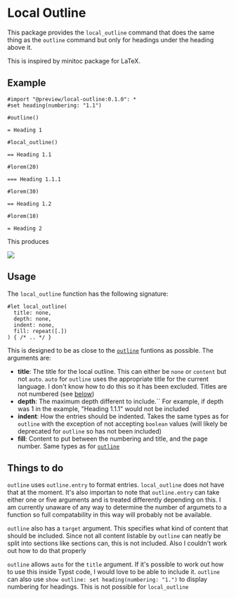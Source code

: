 # Local Outline

This package provides the `local_outline` command that does the same thing as the `outline` command but only for headings under the heading above it.

This is inspired by minitoc package for LaTeX.

## Example

```typst
#import "@preview/local-outline:0.1.0": *
#set heading(numbering: "1.1")

#outline()

= Heading 1

#local_outline()

== Heading 1.1

#lorem(20)

=== Heading 1.1.1

#lorem(30)

== Heading 1.2

#lorem(10)

= Heading 2

```

This produces

![](https://gitlab.com/human_person/typst-local-outline/-/raw/main/example/example.png)

## Usage

The `local_outline` function has the following signature:

```typst
#let local_outline(
  title: none,
  depth: none,
  indent: none,
  fill: repeat([.])
) { /* .. */ }
```

This is designed to be as close to the [`outline`](https://typst.app/docs/reference/meta/outline/) funtions as possible. The arguments are:

- **title**: The title for the local outline. This can either be `none` or `content` but not `auto`. `auto` for `outline` uses the appropriate title for the current language. I don't know how to do this so it has been excluded. Titles are not numbered (see [below](#things-to-do))
- **depth**: The maximum depth different to include.`` For example, if depth was 1 in the example, "Heading 1.1.1" would not be included
- **indent**: How the entries should be indented. Takes the same types as for `outline` with the exception of not accepting `boolean` values (will likely be deprecated for `outline` so has not been included)
- **fill**: Content to put between the numbering and title, and the page number. Same types as for [`outline`](https://typst.app/docs/reference/meta/outline/#parameters-fill)

## Things to do

`outline` uses `outline.entry` to format entries. `local_outline` does not have that at the moment. It's also importan to note that `outline.entry` can take either one or five arguments and is treated differently depending on this. I am currently unaware of any way to determine the number of argumets to a function so full compatability in this way will probably not be available.

`outline` also has a `target` argument. This specifies what kind of content that should be included. Since not all content listable by `outline` can neatly be split into sections like sections can, this is not included. Also I couldn't work out how to do that properly

`outline` allows `auto` for the `title` argument. If it's possible to work out how to use this inside Typst code, I would love to be able to include it. `outline` can also use `show outline: set heading(numbering: "1.")` to display numbering for headings. This is not possible for `local_outline` 

